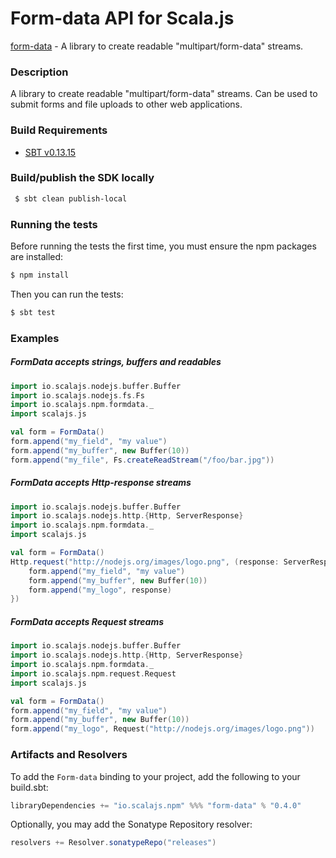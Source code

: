 Form-data API for Scala.js
================================
[form-data](http://form-data.github.io/node-form-data-native/2.2/api/) - A library to create readable "multipart/form-data" streams.

### Description

A library to create readable "multipart/form-data" streams. Can be used to submit forms and file uploads 
to other web applications.

<a name="build_requirements"></a>
### Build Requirements

* [SBT v0.13.15](http://www.scala-sbt.org/download.html)

<a name="building_sdk"></a>
### Build/publish the SDK locally

```bash
 $ sbt clean publish-local
```

### Running the tests

Before running the tests the first time, you must ensure the npm packages are installed:

```bash
$ npm install
```

Then you can run the tests:

```bash
$ sbt test
```

### Examples

##### FormData accepts strings, buffers and readables

```scala
import io.scalajs.nodejs.buffer.Buffer
import io.scalajs.nodejs.fs.Fs
import io.scalajs.npm.formdata._
import scalajs.js

val form = FormData()
form.append("my_field", "my value")
form.append("my_buffer", new Buffer(10))
form.append("my_file", Fs.createReadStream("/foo/bar.jpg"))
```

##### FormData accepts Http-response streams

```scala
import io.scalajs.nodejs.buffer.Buffer
import io.scalajs.nodejs.http.{Http, ServerResponse}
import io.scalajs.npm.formdata._
import scalajs.js

val form = FormData()
Http.request("http://nodejs.org/images/logo.png", (response: ServerResponse) => {
    form.append("my_field", "my value")
    form.append("my_buffer", new Buffer(10))
    form.append("my_logo", response)
})
```

##### FormData accepts Request streams

```scala
import io.scalajs.nodejs.buffer.Buffer
import io.scalajs.nodejs.http.{Http, ServerResponse}
import io.scalajs.npm.formdata._
import io.scalajs.npm.request.Request
import scalajs.js

val form = FormData()
form.append("my_field", "my value")
form.append("my_buffer", new Buffer(10))
form.append("my_logo", Request("http://nodejs.org/images/logo.png"))
```

### Artifacts and Resolvers

To add the `Form-data` binding to your project, add the following to your build.sbt:  

```sbt
libraryDependencies += "io.scalajs.npm" %%% "form-data" % "0.4.0"
```

Optionally, you may add the Sonatype Repository resolver:

```sbt   
resolvers += Resolver.sonatypeRepo("releases") 
```
